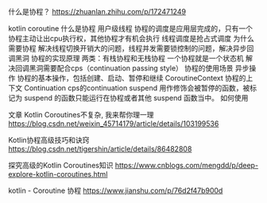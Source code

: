 什么是协程？
https://zhuanlan.zhihu.com/p/172471249

kotlin coroutine
什么是协程
    用户级线程
    协程的调度是应用层完成的，只有一个协程主动让出cpu执行权，其他协程才有机会执行
    线程调度是抢占式调度
为什么需要协程
    解决线程切换开销大的问题，线程并发需要锁控制的问题，解决异步回调黑洞
协程的实现原理
    两类：有栈协程和无栈协程
    一个协程就是一个状态机
    解决回调黑洞需要配合cps（continuation passing style）
协程的使用场景
    异步操作
协程的基本操作，包括创建、启动、暂停和继续
CoroutineContext
    协程的上下文
Continuation
    cps的continuation
suspend
    用作修饰会被暂停的函数，被标记为 suspend 的函数只能运行在协程或者其他 suspend 函数当中。
如何使用
    

文章
Kotlin Coroutines不复杂, 我来帮你理一理
https://blog.csdn.net/weixin_45714179/article/details/103199536

Kotlin协程高级技巧和诀窍
https://blog.csdn.net/tigershin/article/details/86482808

探究高级的Kotlin Coroutines知识
https://www.cnblogs.com/mengdd/p/deep-explore-kotlin-coroutines.html

kotlin - Coroutine 协程
https://www.jianshu.com/p/76d2f47b900d

